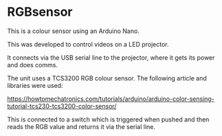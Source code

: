 # RGBsensor
This is a colour sensor using an Arduino Nano.

This was developed to control videos on a LED projector.

It connects via the USB serial line to the projector, where it gets its power and does comms.

The unit uses a TCS3200 RGB colour sensor. The following article and libraries were used:

https://howtomechatronics.com/tutorials/arduino/arduino-color-sensing-tutorial-tcs230-tcs3200-color-sensor/

This is connected to a switch which is triggered when pushed and then reads the RGB value and returns it via the serial line.


